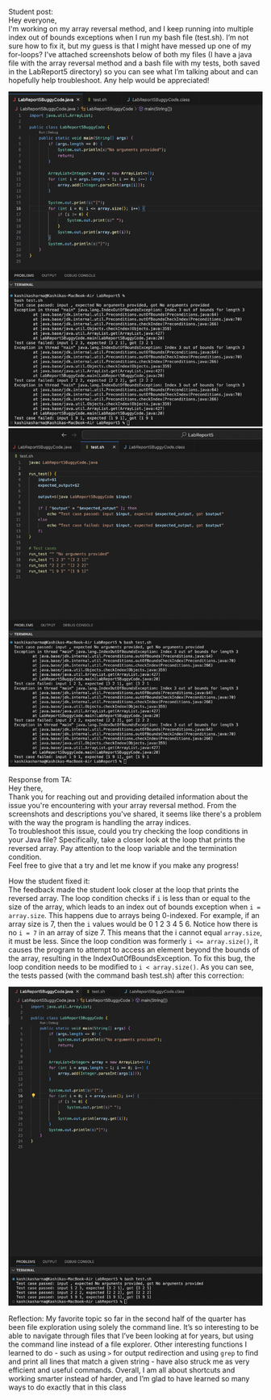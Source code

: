 Student post:  
Hey everyone,  
I'm working on my array reversal method, and I keep running into multiple index out of bounds exceptions when I run my bash file (test.sh). I’m not sure how to fix it, but my guess is that I might have messed up one of my for-loops? I’ve attached screenshots below of both my files (I have a java file with the array reversal method and a bash file with my tests, both saved in the LabReport5 directory) so you can see what I’m talking about and can hopefully help troubleshoot. Any help would be appreciated!  

![Image](StudentError.png)  
![Image](StudentError2.png)  




    


Response from TA:  
Hey there,  
Thank you for reaching out and providing detailed information about the issue you're encountering with your array reversal method. From the screenshots and descriptions you've shared, it seems like there's a problem with the way the program is handling the array indices.  
To troubleshoot this issue, could you try checking the loop conditions in your Java file? Specifically, take a closer look at the loop that prints the reversed array. Pay attention to the loop variable and the termination condition.  
Feel free to give that a try and let me know if you make any progress!  


  

How the student fixed it:  
The feedback made the student look closer at the loop that prints the reversed array. The loop condition checks if `i` is less than or equal to the size of the array, which leads to an index out of bounds exception when `i = array.size`. This happens due to arrays being 0-indexed. For example, if an array size is 7, then the `i` values would be 0 1 2 3 4 5 6. Notice how there is no `i = 7` in an array of size 7. This means that the i cannot equal `array.size`, it must be less. Since the loop condition was formerly  `i <= array.size()`, it causes the program to attempt to access an element beyond the bounds of the array, resulting in the IndexOutOfBoundsException. To fix this bug, the loop condition needs to be modified to `i < array.size()`. As you can see, the tests passed (with the command bash test.sh) after this correction:  

  
![Image](StudentSucess.png)  


Reflection:
My favorite topic so far in the second half of the quarter has been file exploration using solely the command line. It’s so interesting to be able to navigate through files that I’ve been looking at for years, but using the command line instead of a file explorer. Other interesting functions I learned to do - such as using `>` for output redirection and using `grep` to find and print all lines that match a given string - have also struck me as very efficient and useful commands. Overall, I am all about shortcuts and working smarter instead of harder, and I’m glad to have learned so many ways to do exactly that in this class


